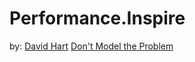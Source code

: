 # Performance.Inspire
by: [David Hart](https://www.youtube.com/@davidhart1578) [Don't Model the Problem](https://youtu.be/WcAWZGyB32U)
